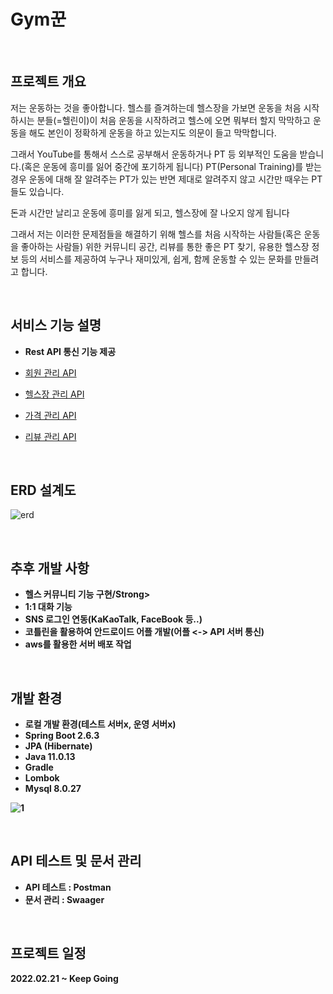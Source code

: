 # Gym꾼
 <br>

<h2>프로젝트 개요</h2>

 저는 운동하는 것을 좋아합니다. 헬스를 즐겨하는데 헬스장을 가보면 운동을 처음 시작하시는 분들(=헬린이)이 처음 운동을 시작하려고 헬스에 오면 뭐부터 할지 막막하고 운동을 해도 본인이 정확하게 운동을 하고 있는지도 의문이 들고 막막합니다.

그래서 YouTube를 통해서 스스로 공부해서 운동하거나 PT 등 외부적인 도움을 받습니다.(혹은 운동에 흥미를 잃어 중간에 포기하게 됩니다) PT(Personal Training)를 받는 경우 운동에 대해 잘 알려주는 PT가 있는 반면 제대로 알려주지 않고 시간만 때우는 PT들도 있습니다.

돈과 시간만 날리고 운동에 흥미를 잃게 되고, 헬스장에 잘 나오지 않게 됩니다

그래서 저는 이러한 문제점들을 해결하기 위해 헬스를 처음 시작하는 사람들(혹은 운동을 좋아하는 사람들) 위한 커뮤니티 공간, 리뷰를 통한 좋은 PT 찾기, 유용한 헬스장 정보 등의 서비스를 제공하여 누구나 재미있게, 쉽게, 함께 운동할 수 있는 문화를 만들려고 합니다.

<br>

<h2>서비스 기능 설명</h2>

- <Strong>Rest API 통신 기능 제공</Strong>
- [회원 관리 API](https://github.com/underdarks/real_pt/blob/main/doc/member/doc.md)
- [헬스장 관리 API](https://github.com/underdarks/real_pt/blob/main/doc/gym/doc.md)



- [가격 관리 API](https://github.com/underdarks/real_pt/blob/main/doc/price/doc.md)
- [리뷰 관리 API](https://github.com/underdarks/real_pt/blob/main/doc/review/doc.md)


<br>
<h2>ERD 설계도</h2>

![erd](https://user-images.githubusercontent.com/41244406/164428233-5fac5204-9603-4f8e-a0b8-957e796663e6.PNG)


<br>
<h2>추후 개발 사항</h2>

- <Strong>헬스 커뮤니티 기능 구현/Strong>
- <Strong>1:1 대화 기능</Strong>
- <Strong>SNS 로그인 연동(KaKaoTalk, FaceBook 등..)</Strong>
- <Strong>코틀린을 활용하여 안드로이드 어플 개발(어플 <-> API 서버 통신)</Strong>
- <Strong>aws를 활용한 서버 배포 작업</Strong>

  
<br>

<h2>개발 환경</h2>

- 로컬 개발 환경(테스트 서버x, 운영 서버x)
- Spring Boot 2.6.3
- JPA (Hibernate)
- Java 11.0.13
- Gradle 
- Lombok
- Mysql 8.0.27

![1](https://user-images.githubusercontent.com/41244406/159150270-39c95cdd-b8a3-4f66-9337-2bd713663447.PNG)

<br>

<h2>API 테스트 및 문서 관리</h2>

- <Strong>API 테스트 : Postman</Strong>
- <Strong>문서 관리 : Swaager</Strong>

 
 <br>
 <h2>프로젝트 일정</h2>
 2022.02.21 ~ Keep Going


